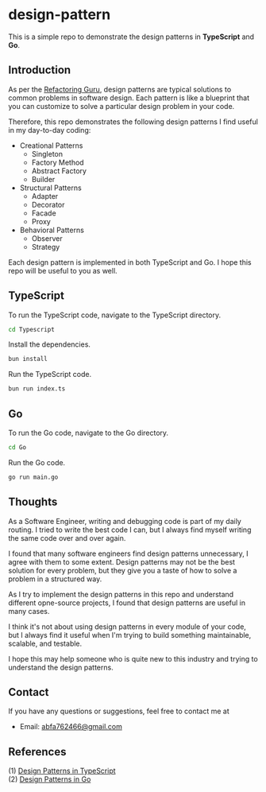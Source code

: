 # design-pattern

This is a simple repo to demonstrate the design patterns in **TypeScript** and **Go**.

## Introduction

As per the [Refactoring Guru](https://refactoring.guru/design-patterns), 
design patterns are typical solutions to common problems in software design. 
Each pattern is like a blueprint that you can customize to solve a particular design problem in your code.

Therefore, this repo demonstrates the following design patterns I find useful in my day-to-day coding:
- Creational Patterns
  - Singleton
  - Factory Method
  - Abstract Factory
  - Builder
- Structural Patterns
  - Adapter
  - Decorator
  - Facade
  - Proxy
- Behavioral Patterns
  - Observer
  - Strategy

Each design pattern is implemented in both TypeScript and Go.
I hope this repo will be useful to you as well.

## TypeScript

To run the TypeScript code, navigate to the TypeScript directory.
```bash
cd Typescript
```

Install the dependencies.
```bash
bun install
```

Run the TypeScript code.
```bash
bun run index.ts
```

## Go

To run the Go code, navigate to the Go directory.
```bash
cd Go
```

Run the Go code.
```bash
go run main.go
```

## Thoughts
As a Software Engineer, writing and debugging code is part of my daily routing.
I tried to write the best code I can, but I always find myself writing the same code over and over again.

I found that many software engineers find design patterns unnecessary, I agree with them to some extent.
Design patterns may not be the best solution for every problem, but they give you a taste of how to solve a problem in a structured way.

As I try to implement the design patterns in this repo and understand different opne-source projects, I found that design patterns are useful in many cases.

I think it's not about using design patterns in every module of your code, but I always find it useful when I'm trying to build something 
maintainable, scalable, and testable.

I hope this may help someone who is quite new to this industry and trying to understand the design patterns.

## Contact

If you have any questions or suggestions, feel free to contact me at
- Email: [abfa762466@gmail.com](mailto:abfa762466@gmail.com)

## References
(1) [Design Patterns in TypeScript](https://refactoring.guru/design-patterns/typescript)  
(2) [Design Patterns in Go](https://refactoring.guru/design-patterns/go)
```
